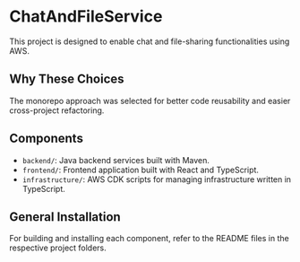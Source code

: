 # ChatAndFileService

This project is designed to enable chat and file-sharing functionalities using AWS.

## Why These Choices

The monorepo approach was selected for better code reusability and easier cross-project refactoring.

## Components

- `backend/`: Java backend services built with Maven.
- `frontend/`: Frontend application built with React and TypeScript.
- `infrastructure/`: AWS CDK scripts for managing infrastructure written in TypeScript.

## General Installation

For building and installing each component, refer to the README files in the respective project folders.

